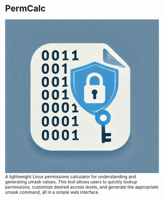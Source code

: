 # PermCalc
![Logo](img/android-chrome-512x512.png)
 A lightweight Linux permissions calculator for understanding and generating umask values. This tool allows users to quickly lookup permissions, customize desired access levels, and generate the appropriate umask command, all in a simple web interface.
